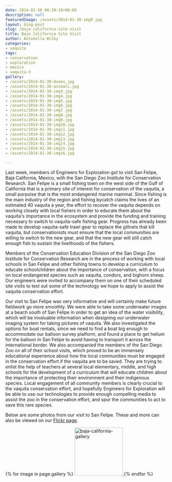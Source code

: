 ```yaml
---
date: 2014-01-30 08:39:10+00:00
description: null
featuredImage: /assets/2014-01-30-img9.jpg
layout: blog-post
slug: /baja-california-site-visit
title: Baja California Site Visit
author: Antonella Wilby
categories:
- vaquita
tags:
- conservation
- exploration
- mexico
- vaquita-3
gallery:
- /assets/2014-01-30-dunes.jpg
- /assets/2014-01-30-animals.jpg
- /assets/2014-01-30-img3.jpg
- /assets/2014-01-30-img4.jpg
- /assets/2014-01-30-img5.jpg
- /assets/2014-01-30-img6.jpg
- /assets/2014-01-30-img7.jpg
- /assets/2014-01-30-img8.jpg
- /assets/2014-01-30-img9.jpg
- /assets/2014-01-30-img10.jpg
- /assets/2014-01-30-img11.jpg
- /assets/2014-01-30-img12.jpg
- /assets/2014-01-30-img13.jpg
- /assets/2014-01-30-img14.jpg
- /assets/2014-01-30-img15.jpg
- /assets/2014-01-30-img16.jpg

---
```

Last week, members of Engineers for Exploration got to visit San Felipe, Baja California, Mexico, with the San Diego Zoo Institute for Conservation Research. San Felipe is a small fishing town on the west side of the Gulf of California that is a primary site of interest for conservation of the vaquita, a small porpoise that is the most endangered marine mammal. Since fishing is the main industry of the region and fishing bycatch claims the lives of an estimated 40 vaquita a year, the effort to recover the vaquita depends on working closely with local fishers in order to educate them about the vaquita's importance in the ecosystem and provide the funding and training necessary to switch to vaquita-safe fishing gear. Progress has already been made to develop vaquita-safe trawl gear to replace the gillnets that kill vaquita, but conservationists must ensure that the local communities are willing to switch to the new gear, and that the new gear will still catch enough fish to sustain the livelihoods of the fishers.

Members of the Conservation Education Division of the San Diego Zoo Institute for Conservation Research are in the process of working with local schools in San Felipe and other fishing towns to develop a curriculum to educate schoolchildren about the importance of conservation, with a focus on local endangered species such as vaquita, condors, and bighorn sheep. Our engineers were invited to accompany them on one of their scheduled site visits to test out some of the technology we hope to apply to assist the vaquita conservation effort.

Our visit to San Felipe was very informative and will certainly make future fieldwork go more smoothly. We were able to take some underwater images at a beach south of San Felipe in order to get an idea of the water visibility, which will be invaluable information when designing our underwater imaging system for taking pictures of vaquita. We also investigated the options for boat rentals, since we need to find a boat big enough to accommodate our balloon survey platform, and found a place to get helium for the balloon in San Felipe to avoid having to transport it across the international border. We also accompanied the members of the San Diego Zoo on all of their school visits, which proved to be an immensely educational experience about how the local communities must be engaged in the conservation effort if the vaquita are to be saved. They are trying to enlist the help of teachers at several local elementary, middle, and high schools for the development of a curriculum that will educate children about the importance of protecting their environment and their indigenous species. Local engagement of all community members is clearly crucial to the vaquita conservation effort, and hopefully Engineers for Exploration will be able to use our technologies to provide enough compelling media to assist the zoo in the conservation effort, and spur the communities to act to save this rare species.

Below are some photos from our visit to San Felipe. These and more can also be viewed on our [Flickr page](https://www.flickr.com/photos/ucsd-e4e/sets/72157640097977225/).

{% for image in page.gallery %}
<a href="{{ image | absolute_url }}">
<img alt="baja-california-gallery" src="{{ image | resize: '150x150' }}" width="150px" height="150px">
</a>{% endfor %}